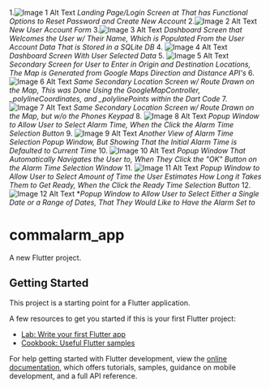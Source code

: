 1.![Image 1 Alt Text](Screenshots/LoginWindow.png)
*Landing Page/Login Screen at That has Functional Options to Reset Password and Create New Account*
2.![Image 2 Alt Text](Screenshots/NewAccount_Window.png)
*New User Account Form*
3.![Image 3 Alt Text](Screenshots/HomePage_Window.png)
*Dashboard Screen that Welcomes the User w/ Their Name, 
Which is Populated From the User Account Data That is Stored in a SQLite DB*
4. ![Image 4 Alt Text](Screenshots/HomePage_AllSelected_Updated.png)
*Dashboard Screen With User Selected Data*
5. ![Image 5 Alt Text](Screenshots/NavigationWindow.png)
*Secondary Screen for User to Enter in Origin and Destination Locations, 
The Map is Generated from Google Maps Direction and Distance API's* 
6. ![Image 6 Alt Text](Screenshots/NavigationWindow_w_Route.png)
*Same Secondary Location Screen w/ Route Drawn on the Map, 
This was Done Using the GoogleMapController, _polylineCoordinates, and _polylinePoints within the Dart Code*
7. ![Image 7 Alt Text](Screenshots/NavigationWindow_w_Route2.png)
*Same Secondary Location Screen w/ Route Drawn on the Map, but w/o the Phones Keypad*
8. ![Image 8 Alt Text](Screenshots/SetAlarm_Window.png)
*Popup Window to Allow User to Select Alarm Time, When the Click the Alarm Time Selection Button*
9. ![Image 9 Alt Text](Screenshots/SetAlarm_Defaults2CurrentTime.png)
*Another View of Alarm Time Selection Popup Window, 
But Showing That the Initial Alarm Time is Defaulted to Current Time*
10. ![Image 10 Alt Text](Screenshots/SetETA_Window.png)
*Popup Window That Automatically Navigates the User to, 
When They Click the "OK" Button on the Alarm Time Selection Window* 
11. ![Image 11 Alt Text](Screenshots/ReadyTime_Window.png)
*Popup Window to Allow User to Select Amount of Time the User Estimates How Long it Takes Them to Get Ready, 
When the Click the Ready Time Selection Button*
12. ![Image 12 Alt Text](Screenshots/SelectDateRange_Window.png)
**Popup Window to Allow User to Select Either a Single Date or a Range of Dates, 
That They Would Like to Have the Alarm Set to*

# commalarm_app

A new Flutter project.

## Getting Started

This project is a starting point for a Flutter application.

A few resources to get you started if this is your first Flutter project:

- [Lab: Write your first Flutter app](https://docs.flutter.dev/get-started/codelab)
- [Cookbook: Useful Flutter samples](https://docs.flutter.dev/cookbook)

For help getting started with Flutter development, view the
[online documentation](https://docs.flutter.dev/), which offers tutorials,
samples, guidance on mobile development, and a full API reference.
